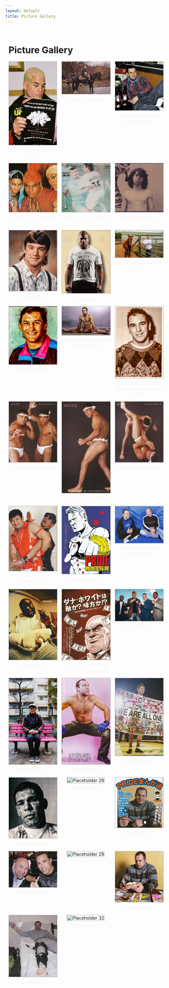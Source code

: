 ```yaml
---
layout: default
title: Picture Gallery
---
```

<div class="gallery-container">
    <h1>Picture Gallery</h1>
    <div class="gallery-grid">
        <div class="gallery-item">
            <img src="/assets/gallery/image1.jpg" alt="Tito Ortiz">
            <p class="gallery-caption">Tito Ortiz Pretending To Read</p>
        </div>
        <div class="gallery-item">
            <img src="/assets/gallery/image2.jpg" alt="Fedor Emelianenko On A Horse">
            <p class="gallery-caption">Fedor On A Horse</p>
        </div>
        <div class="gallery-item">
            <img src="/assets/gallery/image3.jpg" alt="Dana White Beer">
            <p class="gallery-caption">Dana White Enjoying Some Brewskis</p>
        </div>
        <div class="gallery-item">
            <img src="/assets/gallery/image4.jpg" alt="Vitor Belfort">
            <p class="gallery-caption">Vitor Belfort aka Victor Gracie</p>
        </div>
        <div class="gallery-item">
            <img src="/assets/gallery/image5.jpg" alt="Mirko Filipović">
            <p class="gallery-caption">Mirko Filipović Playing Football</p>
        </div>
        <div class="gallery-item">
            <img src="/assets/gallery/image6.jpg" alt="Wanderlei Silva">
            <p class="gallery-caption">The Axe Murderer</p>
        </div>
        <div class="gallery-item">
            <img src="/assets/gallery/image7.jpg" alt="Matt Hughes">
            <p class="gallery-caption">Matt Hughes</p>
        </div>
        <div class="gallery-item">
            <img src="/assets/gallery/image8.jpg" alt="Rampage Jackson">
            <p class="gallery-caption">Rampage</p>
        </div>
        <div class="gallery-item">
            <img src="/assets/gallery/image9.jpg" alt="Chael Sonnen With A Horse">
            <p class="gallery-caption">Chael Sonnen Next To A Bus</p>
        </div>
        <div class="gallery-item">
            <img src="/assets/gallery/image10.jpg" alt="H-Bomb">
            <p class="gallery-caption">Daniel Henderson</p>
        </div>
        <div class="gallery-item">
            <img src="/assets/gallery/image11.jpg" alt="Joe Rogan">
            <p class="gallery-caption">Joe Rogan In Black Belt Magazine 2002</p>
        </div>
        <div class="gallery-item">
            <img src="/assets/gallery/image12.jpg" alt="Dana White's Favorite Sweater">
            <p class="gallery-caption">Dana White (with hair) and wearing his favorite sweater</p>
        </div>
        <div class="gallery-item">
            <img src="/assets/gallery/image13.jpg" alt="Dorks From Brazil">
            <p class="gallery-caption">The Nogueira Brothers</p>
        </div>
        <div class="gallery-item">
            <img src="/assets/gallery/image14.jpg" alt="Dorks From Brazil">
            <p class="gallery-caption">The Nogueira Brothers</p>
        </div>
        <div class="gallery-item">
            <img src="/assets/gallery/image15.jpg" alt="Dorks From Brazil">
            <p class="gallery-caption">The Nogueira Brothers</p>
        </div>
        <div class="gallery-item">
            <img src="/assets/gallery/image16.jpg" alt="Sakuraba and Hard Gay">
            <p class="gallery-caption">SAKURABA & HG (HARD GAY)</p>
        </div>
        <div class="gallery-item">
            <img src="/assets/gallery/image17.jpg" alt="JOSH BARNETT">
            <p class="gallery-caption">JOSH BARNETT</p>
        </div>
        <div class="gallery-item">
            <img src="/assets/gallery/image18.jpg" alt="WANDY AND FEDOR">
            <p class="gallery-caption">WANDERLEI SILVA AND FEDOR</p>
        </div>
        <div class="gallery-item">
            <img src="/assets/gallery/image19.jpg" alt="">
            <p class="gallery-caption">BOB SAPP</p>
        </div>
        <div class="gallery-item">
            <img src="/assets/gallery/image20.jpg" alt="Placeholder 20">
            <p class="gallery-caption">IS DANA WHITE AN ENEMY OR AN ALLY?</p>
        </div>
        <div class="gallery-item">
            <img src="/assets/gallery/image21.jpg" alt="Placeholder 21">
            <p class="gallery-caption">Placeholder 21</p>
        </div>
        <div class="gallery-item">
            <img src="/assets/gallery/image22.jpg" alt="Placeholder 22">
            <p class="gallery-caption">Placeholder 22</p>
        </div>
        <div class="gallery-item">
            <img src="/assets/gallery/image23.jpg" alt="Placeholder 23">
            <p class="gallery-caption">Placeholder 23</p>
        </div>
        <div class="gallery-item">
            <img src="/assets/gallery/image24.jpg" alt="Placeholder 24">
            <p class="gallery-caption">Placeholder 24</p>
        </div>
        <div class="gallery-item">
            <img src="/assets/gallery/image25.jpg" alt="Placeholder 25">
            <p class="gallery-caption">Placeholder 25</p>
        </div>
        <div class="gallery-item">
            <img src="/assets/gallery/image26.jpg" alt="Placeholder 26">
            <p class="gallery-caption">Placeholder 26</p>
        </div>
        <div class="gallery-item">
            <img src="/assets/gallery/image27.jpg" alt="Placeholder 27">
            <p class="gallery-caption">Placeholder 27</p>
        </div>
        <div class="gallery-item">
            <img src="/assets/gallery/image28.jpg" alt="Placeholder 28">
            <p class="gallery-caption">Placeholder 28</p>
        </div>
        <div class="gallery-item">
            <img src="/assets/gallery/image29.jpg" alt="Placeholder 29">
            <p class="gallery-caption">Placeholder 29</p>
        </div>
        <div class="gallery-item">
            <img src="/assets/gallery/image30.jpg" alt="Placeholder 30">
            <p class="gallery-caption">Placeholder 30</p>
        </div>
        <div class="gallery-item">
            <img src="/assets/gallery/image31.jpg" alt="Placeholder 31">
            <p class="gallery-caption">Placeholder 31</p>
        </div>
        <div class="gallery-item">
            <img src="/assets/gallery/image32.jpg" alt="Placeholder 32">
            <p class="gallery-caption">Placeholder 32</p>
        </div>
    </div>
</div>
<style>
    .gallery-container {
        max-width: 960px;
        margin: 0 auto;
        padding: 10px; /* Clean, minimal padding */
    }
    .gallery-grid {
        display: grid;
        grid-template-columns: repeat(3, 1fr); /* Fixed 3 per line */
        gap: 15px; /* Moderate gap for clean spacing */
    }
    .gallery-item {
        text-align: center;
    }
    .gallery-item img {
        max-width: 100%;
        height: auto;
        border: 1px solid #BBB; /* Thin border for neatness */
    }
    .gallery-caption {
        margin: 5px 0 0; /* Small margin for clean text placement */
        font-family: 'GOBOLD', Impact, Verdana, sans-serif;
        color: #F5F5F5;
        font-size: 14px; /* Compact font size */
    }
</style>
